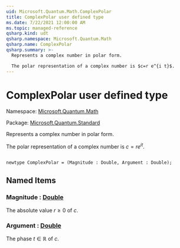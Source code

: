 ```yaml
---
uid: Microsoft.Quantum.Math.ComplexPolar
title: ComplexPolar user defined type
ms.date: 7/22/2021 12:00:00 AM
ms.topic: managed-reference
qsharp.kind: udt
qsharp.namespace: Microsoft.Quantum.Math
qsharp.name: ComplexPolar
qsharp.summary: >-
  Represents a complex number in polar form.

  The polar representation of a complex number is $c=r e^{i t}$.
---
```


# ComplexPolar user defined type

Namespace: [Microsoft.Quantum.Math](xref:Microsoft.Quantum.Math)

Package: [Microsoft.Quantum.Standard](https://nuget.org/packages/Microsoft.Quantum.Standard)


Represents a complex number in polar form.The polar representation of a complex number is $c=r e^{i t}$.

```qsharp

newtype ComplexPolar = (Magnitude : Double, Argument : Double);
```



## Named Items

### Magnitude : [Double](xref:microsoft.quantum.qsharp.valueliterals#double-literals)

The absolute value $r \ge 0$ of $c$.
### Argument : [Double](xref:microsoft.quantum.qsharp.valueliterals#double-literals)

The phase $t \in \mathbb R$ of $c$.